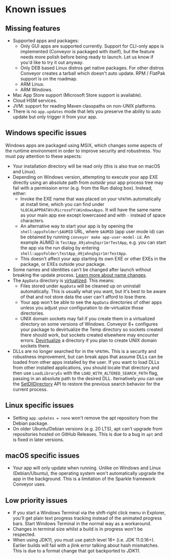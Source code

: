 # Known issues

## Missing features

* Supported apps and packages:
    * Only GUI apps are supported currently. Support for CLI-only apps is implemented (Conveyor is packaged with itself), but the feature 
      needs more polish before being ready to launch. Let us know if you'd like to try it out anyway.
    * Only DEB based Linux distros get native packages. For other distros Conveyor creates a tarball which doesn't auto update. 
      RPM / FlatPak support is on the roadmap.
    * ARM Linux.
    * ARM Windows.
* Mac App Store support (Microsoft Store support is available).
* Cloud HSM services.
* JVM: support for reading Maven classpaths on non-UNIX platforms.
* There is no `app.updates` mode that lets you preserve the ability to auto update but only trigger it from your app.

## Windows specific issues

Windows apps are packaged using MSIX, which changes some aspects of the runtime environment in order to improve security and robustness.
You must pay attention to these aspects:

* Your installation directory will be read only (this is also true on macOS and Linux).
* Depending on Windows version, attempting to execute your app EXE directly using an absolute path from _outside_ your app process tree 
  may fail with a permission error (e.g. from the Run dialog box). Instead, either:
    * Invoke the EXE name that was placed on your `%PATH%` automatically at install time, which you can find under 
      `%LOCALAPPDATA%\Microsoft\WindowsApps`. It will have the same name as your main app exe except lowercased and with `-` instead of 
      space characters.  
    * An alternative way to start your app is by opening the `shell:appsFolder\$AUMID` URL, where `$AUMID` (app user mode id) can be 
      obtained by running `conveyor make app-user-model-id`. An example AUMID is `TestApp_49jahnq5qzr1m!TestApp`, e.g. you can start 
      the app via the run dialog by entering `shell:appsFolder\TestApp_49jahnq5qzr1m!TestApp`.
    * This doesn't affect your app starting its own EXE or other EXEs in the package, or EXEs outside your package.
* Some names and identities can't be changed after launch without breaking the update process. [Learn more about name changes](name-changes.md).
* The `AppData` directory is [virtualized](configs/windows.md#virtualization). This means:
    * Files stored under `AppData` will be cleaned up on uninstall automatically. This is usually what you want, but it's best to be 
      aware of that and not store data the user can't afford to lose there.
    * Your app won't be able to see the `AppData` directories of other apps unless you adjust your configuration to de-virtualize those directories. 
    * UNIX domain sockets may fail if you create them in a virtualized directory on some versions of Windows. Conveyor 8+ configures your 
      package to devirtualize the Temp directory so sockets created there should work, but sockets created elsewhere may encounter errors. 
      [Devirtualize](configs/windows.md#virtualization) a directory if you plan to create UNIX domain sockets there.
* DLLs are no longer searched for in the `%PATH%`. This is a security and robustness improvement, but can break apps that assume DLLs can
  be loaded from other apps installed by the user. If you want to load DLLs from other installed applications, you should locate that 
  directory and then use `LoadLibraryEx` with the `LOAD_WITH_ALTERED_SEARCH_PATH` flag, passing in an absolute path to the desired DLL. 
  lternatively you can use the [SetDllDirectory](https://learn.microsoft.com/en-us/windows/win32/api/winbase/nf-winbase-setdlldirectorya) 
  API to restore the previous search behavior for the current process. 

## Linux specific issues

* Setting `app.updates = none` won't remove the apt repository from the Debian package.
* On older Ubuntu/Debian versions (e.g. 20 LTS), apt can't upgrade from repositories hosted on GitHub Releases. This is due to a bug in 
  `apt` and is fixed in later versions.

## macOS specific issues

* Your app will only update when running. Unlike on Windows and Linux (Debian/Ubuntu), the operating system won't automatically upgrade the
  app in the background. This is a limitation of the Sparkle framework Conveyor uses.

## Low priority issues 

* If you start a Windows Terminal via the shift-right click menu in Explorer, you'll get plain text progress tracking instead of the animated progress bars. Start Windows Terminal in the normal way as a workaround.
* Changes in terminal size whilst a build is in progress won't be respected.
* When using JDK11, you must use patch level 16+ (i.e. JDK 11.0.16+). Earlier builds will fail with a jlink error talking about hash mismatches. This is due to a format change that got backported to JDK11.
